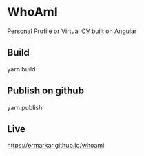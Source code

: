 # WhoAmI

Personal Profile or Virtual CV built on Angular

## Build

yarn build

## Publish on github

yarn publish

## Live

https://ermarkar.github.io/whoami

